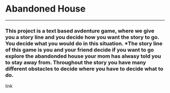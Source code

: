 # Abandoned House
<hr>
<h3>This project is a text based avdenture game, where we give you a story line and you decide how you want the story to go. You decide what you would do in this situation.
 *The story line of this game is you and your friend decide if you want to go explore the abandonded house your mom has alwasy told you to stay away from. Throughout the story you have many different obstacles to decide where you have to decide what to do.</h3>
 
 link
 

